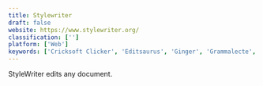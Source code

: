 ```yaml
---
title: Stylewriter
draft: false 
website: https://www.stylewriter.org/
classification: ['']
platform: ['Web']
keywords: ['Cricksoft Clicker', 'Editsaurus', 'Ginger', 'Grammalecte', 'GrammarChecker.net', 'Grammarly', 'Ludwig.guru', 'Perfect Tense', 'PerfectIt', 'PlagiarismSearch', 'ProWritingAid', 'Slick Write', 'Typely', 'Writefull', 'iA Writer']
---
```

StyleWriter edits any document.